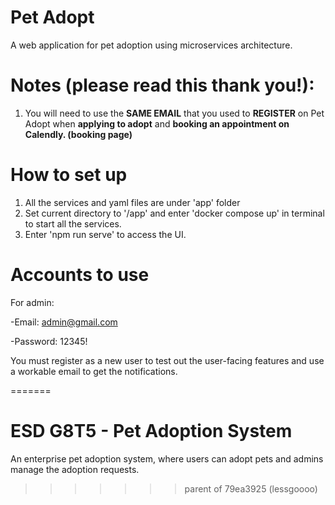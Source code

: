 # Pet Adopt
A web application for pet adoption using microservices architecture.

# Notes (please read this thank you!):
1. You will need to use the **SAME EMAIL** that you used to **REGISTER** on Pet Adopt when __applying to adopt__ and __booking an appointment on Calendly. (booking page)__

# How to set up
1. All the services and yaml files are under 'app' folder
2. Set current directory to '/app' and enter 'docker compose up' in terminal to start all the services.
3. Enter 'npm run serve' to access the UI.

# Accounts to use
For admin:

  -Email: admin@gmail.com
  
  -Password: 12345!
  
You must register as a new user to test out the user-facing features and use a workable email to get the notifications.

=======
# ESD G8T5 - Pet Adoption System

An enterprise pet adoption system, where users can adopt pets and admins manage the adoption requests.
>>>>>>> parent of 79ea3925 (lessgoooo)
